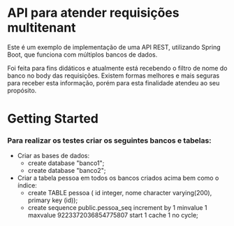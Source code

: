 # API para atender requisições multitenant
Este é um exemplo de implementação de uma API REST, utilizando Spring Boot, que funciona com múltiplos bancos de dados.

Foi feita para fins didáticos e atualmente está recebendo o filtro de nome do banco no body das requisições. 
Existem formas melhores e mais seguras para receber esta informação, porém para esta finalidade atendeu ao seu propósito.



# Getting Started

### Para realizar os testes criar os seguintes bancos e tabelas: 

* Criar as bases de dados:
  * create database "banco1";
  * create database "banco2";
* Criar a tabela pessoa em todos os bancos criados acima bem como o índice:
  * create TABLE pessoa (
    id integer,
    nome character varying(200),
    primary key (id));
  * create sequence public.pessoa_seq
    increment by 1
    minvalue 1
    maxvalue 9223372036854775807
    start 1
    cache 1
    no cycle;